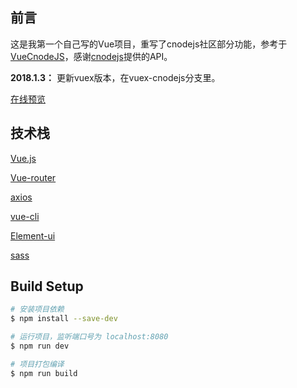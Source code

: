 ## 前言

这是我第一个自己写的Vue项目，重写了cnodejs社区部分功能，参考于[VueCnodeJS](https://github.com/shuiRong/VueCnodeJS)，感谢[cnodejs](https://cnodejs.org/)提供的API。

**2018.1.3：** 更新vuex版本，在vuex-cnodejs分支里。

[在线预览](http://120.79.213.45:8081/)

## 技术栈

[Vue.js](https://vuejs.org/)

[Vue-router](https://router.vuejs.org/)

[axios](https://www.npmjs.com/package/axios)

[vue-cli](https://www.npmjs.com/package/vue-cli)

[Element-ui](http://element.eleme.io/#/zh-CN/component/installation)

[sass](http://sass-lang.com/)

## Build Setup

``` bash
# 安装项目依赖
$ npm install --save-dev

# 运行项目，监听端口号为 localhost:8080
$ npm run dev

# 项目打包编译
$ npm run build
